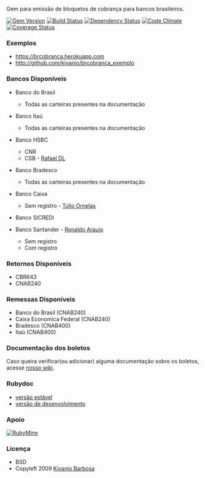 Gem para emissão de bloquetos de cobrança para bancos brasileiros.

[![Gem Version](http://img.shields.io/gem/v/brcobranca.svg)][gem]
[![Build Status](http://img.shields.io/travis/kivanio/brcobranca.svg)][travis]
[![Dependency Status](http://img.shields.io/gemnasium/kivanio/brcobranca.svg)][gemnasium]
[![Code Climate](http://img.shields.io/codeclimate/github/kivanio/brcobranca.svg)][codeclimate]
[![Coverage Status](http://img.shields.io/coveralls/kivanio/brcobranca.svg)][coveralls]

[gem]: https://rubygems.org/gems/brcobranca
[travis]: http://travis-ci.org/kivanio/brcobranca
[gemnasium]: https://gemnasium.com/kivanio/brcobranca
[codeclimate]: https://codeclimate.com/github/kivanio/brcobranca
[coveralls]: https://coveralls.io/r/kivanio/brcobranca

### Exemplos

- https://brcobranca.herokuapp.com
- http://github.com/kivanio/brcobranca_exemplo

### Bancos Disponíveis

* Banco do Brasil
  * Todas as carteiras presentes na documentação

* Banco Itaú
  * Todas as carteiras presentes na documentação

* Banco HSBC
  * CNR
  * CSB - [Rafael DL](https://github.com/rafaeldl)

* Banco Bradesco
  * Todas as carteiras presentes na documentação

* Banco Caixa
  * Sem registro - [Túlio Ornelas](https://github.com/tulios)

* Banco SICREDI

* Banco Santander - [Ronaldo Araujo](https://github.com/ronaldoaraujo)
  * Sem registro
  * Com registro

### Retornos Disponíveis

* CBR643
* CNAB240

### Remessas Disponíveis

* Banco do Brasil (CNAB240)
* Caixa Economica Federal (CNAB240)
* Bradesco (CNAB400)
* Itaú (CNAB400)

### Documentação dos boletos

Caso queira verificar(ou adicionar) alguma documentação sobre os boletos, acesse [nosso wiki](https://github.com/kivanio/brcobranca/wiki/Especifica%C3%A7%C3%A3o-dos-Boletos).

### Rubydoc

- [versão estável](http://rubydoc.info/gems/brcobranca)
- [versão de desenvolvimento](http://rubydoc.info/github/kivanio/brcobranca/master/frames)

### Apoio

[![RubyMine](http://www.jetbrains.com/ruby/features/ruby_banners/ruby1/ruby468x60_rubin.gif)](http://www.jetbrains.com/ruby/features?utm_source=RubyMineUser&utm_medium=Banner&utm_campaign=RubyMine)

### Licença

- BSD
- Copyleft 2009 [Kivanio Barbosa](http://www.workingwithrails.com/recommendation/new/person/5679-kivanio-pereira-barbosa)
